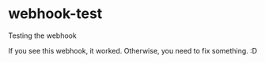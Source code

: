 # webhook-test
Testing the webhook

If you see this webhook, it worked.
Otherwise, you need to fix something. :D
